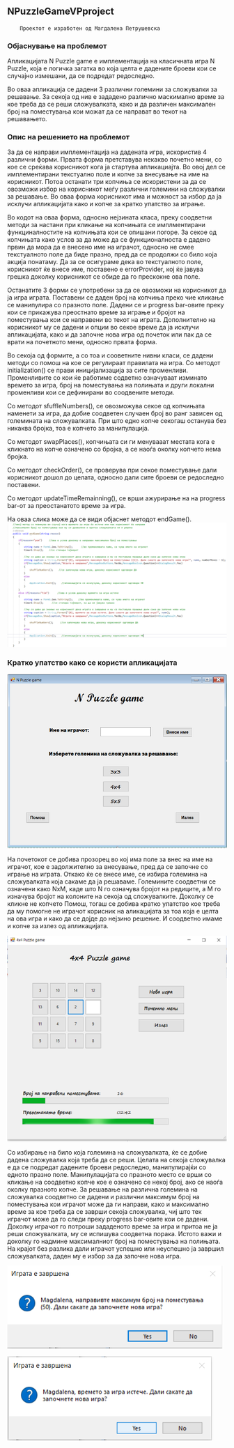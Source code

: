 ## NPuzzleGameVPproject

        Проектот е изработен од Магдалена Петрушевска

### Објаснување на проблемот
  Апликацијата N Puzzle game e имплементација на класичната игра N Puzzle, која е логичка загатка во која целта е дадените броеви кои се случајно измешани, да се подредат редоследно. 
  
  Во оваа апликација се дадени 3 различни големини за сложувалки за решавање. За секоја од нив е зададено различно маскимално време за кое треба да се реши сложувалката, како и да различен максимален број на поместувања кои можат да се направат во текот на решавањето.


### Опис на решението на проблемот  
  За да се направи имплементација на дадената игра, искористив 4 различни форми. Првата форма претставува некакво почетно мени, со кое се среќава корисникот кога ја стартува апликациајта. Во овој дел се имплементирани текстуално поле и копче за внесување на име на корисникот. Потоа останати три копчиња се искористени за да се овозможи избор на корисникот меѓу различни големини на сложувалки за решавање. Во оваа форма корисникот има и можност за избор да ја исклучи апликацијата како и копче за кратко упатство за играње.

Во кодот на оваа форма, односно нејзината класа, преку соодветни методи за настани при кликање на копчињата се имплментирани функциналностите на копчињата кои се опишани погоре. За секое од копчињата како услов за да може да се функционалноста е дадено првин да мора да е внесено име на играчот, односно не смее текстуалното поле да биде празно, пред да се продолжи со било која акција понатаму. Да за се осигураме дека во текстуалното поле, корисникот ќе внесе име, поставено е errorProvider, кој ќе јавува грешка доколку корисникот се обиде да го прескокне ова поле.

Останатите 3 форми се употребени за да се овозможи на корисникот да ја игра играта. Поставени се даден број на копчиња преко чие кликање се манипулира со празното поле. Дадени се и progress bar-овите преку кои се прикажува преостнато време за играње и бројот на поместувања кои се направени во текот на играта. Дополнително на корисникот му се дадени и опции во секое време да ја исклучи апликацијата, како и да започне нова игра од почеток или пак да се врати на почетното мени, односно првата форма.

Во секоја од формите, а со тоа и сооветните нивни класи, се дадени методи со помош на кое се регулираат правилата на игра. Со методот initialization() се прави иницијализација за сите променливи. Променливите со кои ќе работиме содветно означуваат изминато времето за игра, број на поместувања на полињата и други локални променливи кои се дефинирани во соодвените методи. 

Со методот sfuffleNumbers(), се овозможува секое од копчињата наменети за игра, да добие соодветен случаен број во ранг зависен од големината на сложувалката. При што едно копче секогаш останува без никаква бројка, тоа е копчето за манипулација. 

Со методот swapPlaces(), копчињата си ги менувааат местата кога е кликнато на копче означено со бројка, а се наоѓа околку копчето нема бројка.

Со методот checkOrder(), се проверува при секое поместување дали корисникот дошол до целата, односно дали сите броеви се редоследно поставени.

Со методот updateTimeRemainning(), се врши ажурирање на на progress bar-от за преостанатото време за игра.

На оваа слика може да се види објаснет методот endGame().
![](imagesVPproject/DescribedMethod.png)

### Кратко упатство како се користи апликацијата

![](imagesVPproject/Form1NPuzzleGame.png)

На почетокот се добива прозорец во кој имa поле за внес на име на играчот, кое е задолжително за внесување, пред да се започне со играње на играта. Откако ќе се внесе име, се избира големина на сложувалката која сакаме да ја решаваме. Големините соодветни се означени како NxМ, каде што N го означува бројот на редиците, а М го изначува бројот на колоните на секоја од сложувалките. Доколку се кликне не копчето Помош, тогаш се добива кратко упатство кое треба да му помогне не играчот корисник на аликацијата за тоа која е целта на ова игра и како да се дојде до нејзино решение. И соодветно имаме и копче за излез од апликацијата. 

![](imagesVPproject/4x4puzzlegame.png)

Со избирање на било која големина на сложувалката, ќе се добие дадена сложувалка која треба да се реши. Целата на секоја сложувалка е да се подредат дадените броеви редоследно, манипулирајќи со едното празно поле. Манипулацијата со празното место се врши со кликање на соодветно копче кое е означено се некој број, ако се наоѓа околку празното копче. За решавање на различна големина на сложувалка соодветно се дадени и различни максимум број на поместувања кои играчот може да ги направи, како и максимално време за кое треба да се заврши секоја сложувалка, чиј што тек играчот може да го следи преку progress bar-овите кои се дадени. Доколку играчот го потроши зададеното време за игра и притоа не ја реши сложувалката, му се испишува соодветна порака. Истото важи и доколку го надмине максималниот број на поместувања на полињата. На крајот без разлика дали играчот успешно или неуспешно ја завршил сложувалката, даден му е избор за да започне нова игра. 

![](imagesVPproject/ExitMaximum.png)

![](imagesVPproject/exitTime.png)


